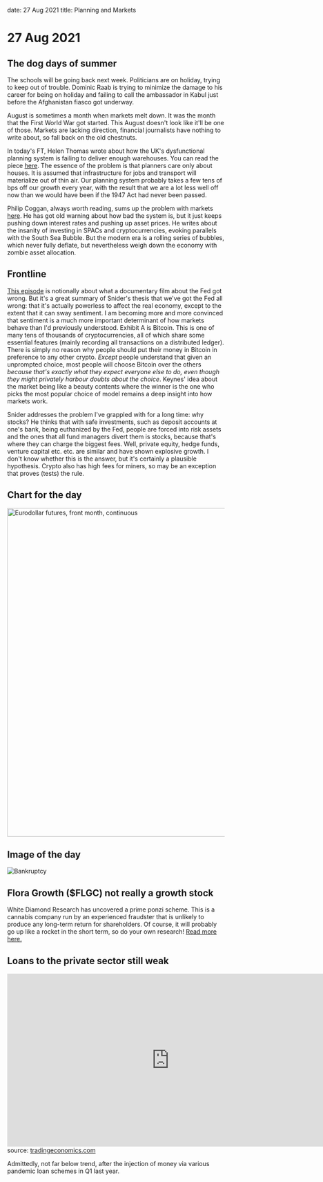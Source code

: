 date: 27 Aug 2021
title: Planning and Markets

# 27 Aug 2021

## The dog days of summer

The schools will be going back next week.
Politicians are on holiday, trying to keep out of trouble.
Dominic Raab is trying to minimize the damage to his career for being on holiday and failing to call the ambassador in Kabul just before the Afghanistan fiasco got underway.

August is sometimes a month when markets melt down.
It was the month that the First World War got started.
This August doesn't look like it'll be one of those.
Markets are lacking direction, financial journalists have nothing to write about, so fall back on the old chestnuts.

In today's FT, Helen Thomas wrote about how the UK's dysfunctional planning system is failing to deliver enough warehouses. You can read the piece [here](https://www.ft.com/content/9582767d-49fe-43e5-afe1-372fd6f1dd22).
The essence of the problem is that planners care only about houses. 
It is assumed that infrastructure for jobs and transport will materialize out of thin air.
Our planning system probably takes a few tens of bps off our growth every year, with the result that we are a lot less well off now than we would have been if the 1947 Act had never been passed.

Philip Coggan, always worth reading, sums up the problem with markets [here](https://www.ft.com/content/95fd431f-fd97-4380-9349-5a3261f46f39). He has got old warning about how bad the system is, but it just keeps pushing down interest rates and pushing up asset prices.
He writes about the insanity of investing in SPACs and cryptocurrencies, evoking parallels with the South Sea Bubble. 
But the modern era is a rolling series of bubbles, which never fully deflate, but nevertheless weigh down the economy with zombie asset allocation.

## Frontline

[This episode](https://alhambrapartners.com/2021/07/30/eurodollar-universitys-making-more-sense-episode-92-frontlines-power-of-the-fed-wouldve-been-powerful-criticism-had-it-not-blindly-swallowed-easy-money/) is notionally about what a documentary film about the Fed got wrong.
But it's a great summary of Snider's thesis that we've got the Fed all wrong: that it's actually powerless to affect the real economy, except to the extent that it can sway sentiment.
I am becoming more and more convinced that sentiment is a much more important determinant of how markets behave than I'd previously understood.
Exhibit A is Bitcoin. 
This is one of many tens of thousands of cryptocurrencies, all of which share some essential features (mainly recording all transactions on a distributed ledger).
There is simply no reason why people should put their money in Bitcoin in preference to any other crypto.
_Except_ people understand that given an unprompted choice, most people will choose Bitcoin over the others _because that's exactly what they expect everyone else to do, even though they might privately harbour doubts about the choice_.
Keynes' idea about the market being like a beauty contents where the winner is the one who picks the most popular choice of model remains a deep insight into how markets work.

Snider addresses the problem I've grappled with for a long time: why stocks? 
He thinks that with safe investments, such as deposit accounts at one's bank, being euthanized by the Fed, people are forced into risk assets and the ones that all fund managers divert them is stocks, because that's where they can charge the biggest fees. 
Well, private equity, hedge funds, venture capital etc. etc. are similar and have shown explosive growth.
I don't know whether this is the answer, but it's certainly a plausible hypothesis.
Crypto also has high fees for miners, so may be an exception that proves (tests) the rule.

## Chart for the day

<img src="https://www.tradingview.com/x/SY2rQtjj/" width="760px" alt="Eurodollar futures, front month, continuous">


## Image of the day

![Bankruptcy](https://pbs.twimg.com/media/E9s0KE5XMAATk4A?format=jpg&name=900x900)


## Flora Growth ($FLGC) not really a growth stock

White Diamond Research has uncovered a prime ponzi scheme. 
This is a cannabis company run by an experienced fraudster that is unlikely to produce any long-term return for shareholders.
Of course, it will probably go up like a rocket in the short term, so do your own research!
[Read more here.](https://whitediamondresearch.com/research/flora-growth-a-cannabis-company-of-deception-unprofessionalism-and-stock-pump-and-dumps-2-price-target/)

## Loans to the private sector still weak

<iframe src='https://d3fy651gv2fhd3.cloudfront.net/embed/?s=unitedstaloatoprisec&v=202108141009V20200908&d1=19960902&h=400&w=700' height='400' width='750'  frameborder='0' scrolling='no'></iframe><br />source: <a href='https://tradingeconomics.com/united-states/loans-to-private-sector'>tradingeconomics.com</a>

Admittedly, not far below trend, after the injection of money via various pandemic loan schemes in Q1 last year.
